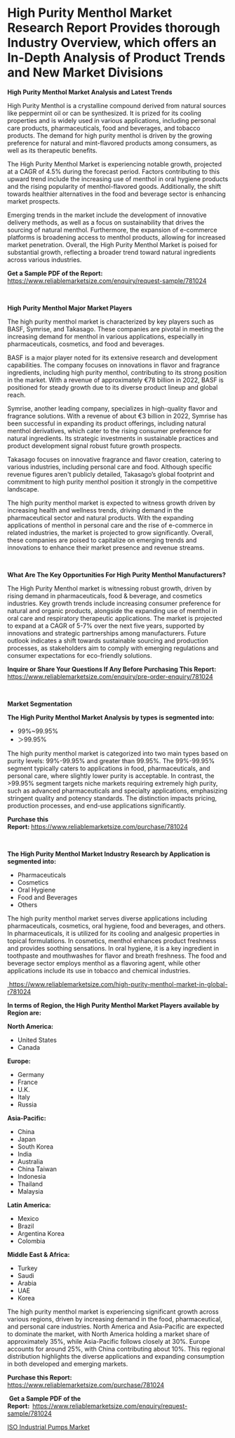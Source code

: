 <p><h1>High Purity Menthol Market Research Report Provides thorough Industry Overview, which offers an In-Depth Analysis of Product Trends and New Market Divisions</h1></p><p><strong>High Purity Menthol Market Analysis and Latest Trends</strong></p>
<p><p>High Purity Menthol is a crystalline compound derived from natural sources like peppermint oil or can be synthesized. It is prized for its cooling properties and is widely used in various applications, including personal care products, pharmaceuticals, food and beverages, and tobacco products. The demand for high purity menthol is driven by the growing preference for natural and mint-flavored products among consumers, as well as its therapeutic benefits.</p><p>The High Purity Menthol Market is experiencing notable growth, projected at a CAGR of 4.5% during the forecast period. Factors contributing to this upward trend include the increasing use of menthol in oral hygiene products and the rising popularity of menthol-flavored goods. Additionally, the shift towards healthier alternatives in the food and beverage sector is enhancing market prospects.</p><p>Emerging trends in the market include the development of innovative delivery methods, as well as a focus on sustainability that drives the sourcing of natural menthol. Furthermore, the expansion of e-commerce platforms is broadening access to menthol products, allowing for increased market penetration. Overall, the High Purity Menthol Market is poised for substantial growth, reflecting a broader trend toward natural ingredients across various industries.</p></p>
<p><strong>Get a Sample PDF of the Report:&nbsp;</strong> <a href="https://www.reliablemarketsize.com/enquiry/request-sample/781024?utm_campaign=1901&utm_medium=2&utm_source=Github&utm_content=ia&utm_term=30122024&utm_id=high-purity-menthol">https://www.reliablemarketsize.com/enquiry/request-sample/781024</a></p>
<p>&nbsp;</p>
<p><strong>High Purity Menthol Major Market Players</strong></p>
<p><p>The high purity menthol market is characterized by key players such as BASF, Symrise, and Takasago. These companies are pivotal in meeting the increasing demand for menthol in various applications, especially in pharmaceuticals, cosmetics, and food and beverages.</p><p>BASF is a major player noted for its extensive research and development capabilities. The company focuses on innovations in flavor and fragrance ingredients, including high purity menthol, contributing to its strong position in the market. With a revenue of approximately €78 billion in 2022, BASF is positioned for steady growth due to its diverse product lineup and global reach.</p><p>Symrise, another leading company, specializes in high-quality flavor and fragrance solutions. With a revenue of about €3 billion in 2022, Symrise has been successful in expanding its product offerings, including natural menthol derivatives, which cater to the rising consumer preference for natural ingredients. Its strategic investments in sustainable practices and product development signal robust future growth prospects.</p><p>Takasago focuses on innovative fragrance and flavor creation, catering to various industries, including personal care and food. Although specific revenue figures aren't publicly detailed, Takasago’s global footprint and commitment to high purity menthol position it strongly in the competitive landscape. </p><p>The high purity menthol market is expected to witness growth driven by increasing health and wellness trends, driving demand in the pharmaceutical sector and natural products. With the expanding applications of menthol in personal care and the rise of e-commerce in related industries, the market is projected to grow significantly. Overall, these companies are poised to capitalize on emerging trends and innovations to enhance their market presence and revenue streams.</p></p>
<p>&nbsp;</p>
<p><strong>What Are The Key Opportunities For High Purity Menthol Manufacturers?</strong></p>
<p><p>The High Purity Menthol market is witnessing robust growth, driven by rising demand in pharmaceuticals, food & beverage, and cosmetics industries. Key growth trends include increasing consumer preference for natural and organic products, alongside the expanding use of menthol in oral care and respiratory therapeutic applications. The market is projected to expand at a CAGR of 5-7% over the next five years, supported by innovations and strategic partnerships among manufacturers. Future outlook indicates a shift towards sustainable sourcing and production processes, as stakeholders aim to comply with emerging regulations and consumer expectations for eco-friendly solutions.</p></p>
<p><strong>Inquire or Share Your Questions If Any Before Purchasing This Report:</strong> <a href="https://www.reliablemarketsize.com/enquiry/pre-order-enquiry/781024?utm_campaign=1901&utm_medium=2&utm_source=Github&utm_content=ia&utm_term=30122024&utm_id=high-purity-menthol">https://www.reliablemarketsize.com/enquiry/pre-order-enquiry/781024</a></p>
<p>&nbsp;</p>
<p><strong>Market Segmentation</strong></p>
<p><strong>The High Purity Menthol Market Analysis by types is segmented into:</strong></p>
<p><ul><li>99%~99.95%</li><li>＞99.95%</li></ul></p>
<p><p>The high purity menthol market is categorized into two main types based on purity levels: 99%-99.95% and greater than 99.95%. The 99%-99.95% segment typically caters to applications in food, pharmaceuticals, and personal care, where slightly lower purity is acceptable. In contrast, the >99.95% segment targets niche markets requiring extremely high purity, such as advanced pharmaceuticals and specialty applications, emphasizing stringent quality and potency standards. The distinction impacts pricing, production processes, and end-use applications significantly.</p></p>
<p><strong>Purchase this Report:&nbsp;</strong><a href="https://www.reliablemarketsize.com/purchase/781024?utm_campaign=1901&utm_medium=2&utm_source=Github&utm_content=ia&utm_term=30122024&utm_id=high-purity-menthol">https://www.reliablemarketsize.com/purchase/781024</a></p>
<p>&nbsp;</p>
<p><strong>The High Purity Menthol Market Industry Research by Application is segmented into:</strong></p>
<p><ul><li>Pharmaceuticals</li><li>Cosmetics</li><li>Oral Hygiene</li><li>Food and Beverages</li><li>Others</li></ul></p>
<p><p>The high purity menthol market serves diverse applications including pharmaceuticals, cosmetics, oral hygiene, food and beverages, and others. In pharmaceuticals, it is utilized for its cooling and analgesic properties in topical formulations. In cosmetics, menthol enhances product freshness and provides soothing sensations. In oral hygiene, it is a key ingredient in toothpaste and mouthwashes for flavor and breath freshness. The food and beverage sector employs menthol as a flavoring agent, while other applications include its use in tobacco and chemical industries.</p></p>
<p><a href="https://www.reliablemarketsize.com/high-purity-menthol-market-in-global-r781024?utm_campaign=1901&utm_medium=2&utm_source=Github&utm_content=ia&utm_term=30122024&utm_id=high-purity-menthol">&nbsp;https://www.reliablemarketsize.com/high-purity-menthol-market-in-global-r781024</a></p>
<p><strong>In terms of Region, the High Purity Menthol Market Players available by Region are:</strong></p>
<p>
    <p> <strong> North America: </strong>
        <ul>
            <li>United States</li>
            <li>Canada</li>
        </ul>
        </p> 
    <p> <strong> Europe: </strong>
        <ul>
            <li>Germany</li>
            <li>France</li>
            <li>U.K.</li>
            <li>Italy</li>
            <li>Russia</li>
        </ul>
        </p> 
    <p> <strong> Asia-Pacific: </strong>
        <ul>
            <li>China</li>
            <li>Japan</li>
            <li>South Korea</li>
            <li>India</li>
            <li>Australia</li>
            <li>China Taiwan</li>
            <li>Indonesia</li>
            <li>Thailand</li>
            <li>Malaysia</li>
        </ul>
        </p> 
    <p> <strong> Latin America: </strong>
        <ul>
            <li>Mexico</li>
            <li>Brazil</li>
            <li>Argentina Korea</li>
            <li>Colombia</li>
        </ul>
        </p> 
    <p> <strong> Middle East & Africa: </strong>
        <ul>
            <li>Turkey</li>
            <li>Saudi</li>
            <li>Arabia</li>
            <li>UAE</li>
            <li>Korea</li>
        </ul>
    </p>
    </p>
<p><p>The high purity menthol market is experiencing significant growth across various regions, driven by increasing demand in the food, pharmaceutical, and personal care industries. North America and Asia-Pacific are expected to dominate the market, with North America holding a market share of approximately 35%, while Asia-Pacific follows closely at 30%. Europe accounts for around 25%, with China contributing about 10%. This regional distribution highlights the diverse applications and expanding consumption in both developed and emerging markets.</p></p>
<p><strong>Purchase this Report: </strong><a href="https://www.reliablemarketsize.com/purchase/781024?utm_campaign=1901&utm_medium=2&utm_source=Github&utm_content=ia&utm_term=30122024&utm_id=high-purity-menthol">https://www.reliablemarketsize.com/purchase/781024</a></p>
<p>&nbsp;<strong>Get a Sample PDF of the Report:&nbsp;&nbsp;</strong><a href="https://www.reliablemarketsize.com/enquiry/request-sample/781024?utm_campaign=1901&utm_medium=2&utm_source=Github&utm_content=ia&utm_term=30122024&utm_id=high-purity-menthol">https://www.reliablemarketsize.com/enquiry/request-sample/781024</a></p>
<p><strong></strong></p>
<p><p><a href="https://github.com/AKSHATREPORTPRIME/Market-Research-Report-List-6/blob/main/iso-industrial-pumps-market.md?utm_campaign=1901&utm_medium=2&utm_source=Github&utm_content=ia&utm_term=30122024&utm_id=high-purity-menthol">ISO Industrial Pumps Market</a></p></p>